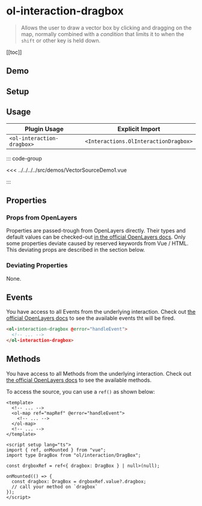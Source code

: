 # ol-interaction-dragbox

> Allows the user to draw a vector box by clicking and dragging on the map,
> normally combined with a _condition_ that limits it to when the `shift` or other key is held down.

[[toc]]

## Demo

<script setup>
import VectorSourceDemo1 from "@demos/VectorSourceDemo1.vue"
</script>

<ClientOnly>
<VectorSourceDemo1/>
</ClientOnly>

## Setup

<!--@include: ../../interactions.plugin.md-->

## Usage

| Plugin Usage               |            Explicit Import            |
| -------------------------- | :-----------------------------------: |
| `<ol-interaction-dragbox>` | `<Interactions.OlInteractionDragbox>` |

::: code-group

<<< ../../../../src/demos/VectorSourceDemo1.vue

:::

## Properties

### Props from OpenLayers

Properties are passed-trough from OpenLayers directly.
Their types and default values can be checked-out [in the official OpenLayers docs](https://openlayers.org/en/latest/apidoc/module-ol_interaction_DragBox-DragBox.html).
Only some properties deviate caused by reserved keywords from Vue / HTML.
This deviating props are described in the section below.

### Deviating Properties

None.

## Events

You have access to all Events from the underlying interaction.
Check out [the official OpenLayers docs](https://openlayers.org/en/latest/apidoc/module-ol_interaction_DragBox-DragBox.html) to see the available events tht will be fired.

```html
<ol-interaction-dragbox @error="handleEvent">
  <!-- ... -->
</ol-interaction-dragbox>
```

## Methods

You have access to all Methods from the underlying interaction.
Check out [the official OpenLayers docs](https://openlayers.org/en/latest/apidoc/module-ol_interaction_DragBox-DragBox.html) to see the available methods.

To access the source, you can use a `ref()` as shown below:

```vue
<template>
  <!-- ... -->
  <ol-map ref="mapRef" @error="handleEvent">
    <!-- ... -->
  </ol-map>
  <!-- ... -->
</template>

<script setup lang="ts">
import { ref, onMounted } from "vue";
import type DragBox from "ol/interaction/DragBox";

const drgboxRef = ref<{ dragbox: DragBox } | null>(null);

onMounted(() => {
  const dragbox: DragBox = drgboxRef.value?.dragbox;
  // call your method on `dragbox`
});
</script>
```
